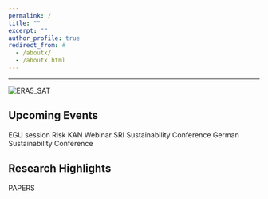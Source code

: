 ```yaml
---
permalink: /
title: ""
excerpt: ""
author_profile: true
redirect_from: #
  - /aboutx/
  - /aboutx.html
---
```



------
![ERA5_SAT](https://kaikornhuber.github.io/images/test_ERA5_sat_wave7.png)

Upcoming Events 
------
EGU session
Risk KAN Webinar
SRI Sustainability Conference
German Sustainability Conference

Research Highlights
------
PAPERS

